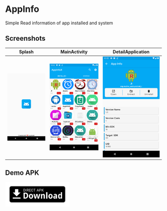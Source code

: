 # AppInfo
Simple Read information of app installed and system

## Screenshots

| Splash | MainActivity | DetailApplication |
|:-:|:-:|:-:|
| ![Splash](/img/ss1.png?raw=true) | ![MainActivity](/img/ss2.png?raw=true) | ![DetailApplication](/img/ss3.png?raw=true)

## Demo APK

[<img src="/img/direct-apk-download.png?raw=true"
      alt="Direct apk download"
      height="80">](https://github.com/mhmdmydn/AppInfo/app/build/outputs/apk/debug/app-debug.apk?raw=true)


